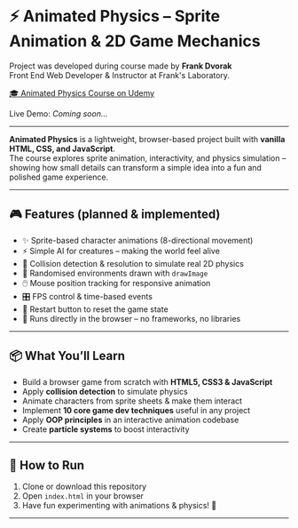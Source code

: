 # ⚡ Animated Physics – Sprite Animation & 2D Game Mechanics

Project was developed during course made by **Frank Dvorak**  
Front End Web Developer & Instructor at Frank's Laboratory.

[🎓 Animated Physics Course on Udemy](https://www.udemy.com/course/build-animated-physics-game-with-javascript)

Live Demo: _Coming soon..._

---

**Animated Physics** is a lightweight, browser-based project built with **vanilla HTML, CSS, and JavaScript**.  
The course explores sprite animation, interactivity, and physics simulation – showing how small details can transform a simple idea into a fun and polished game experience.

---

## 🎮 Features (planned & implemented)

- ✨ Sprite-based character animations (8-directional movement)
- ⚡ Simple AI for creatures – making the world feel alive
- 🧩 Collision detection & resolution to simulate real 2D physics
- 🎨 Randomised environments drawn with `drawImage`
- 🖱️ Mouse position tracking for responsive animation
- 🎛️ FPS control & time-based events
- 🔄 Restart button to reset the game state
- 📱 Runs directly in the browser – no frameworks, no libraries

---

## 📦 What You’ll Learn

- Build a browser game from scratch with **HTML5, CSS3 & JavaScript**
- Apply **collision detection** to simulate physics
- Animate characters from sprite sheets & make them interact
- Implement **10 core game dev techniques** useful in any project
- Apply **OOP principles** in an interactive animation codebase
- Create **particle systems** to boost interactivity

---

## 🚀 How to Run

1. Clone or download this repository
2. Open `index.html` in your browser
3. Have fun experimenting with animations & physics! 🎉

---
